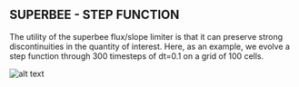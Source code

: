 ## SUPERBEE - STEP FUNCTION
The utility of the superbee flux/slope limiter is that it can preserve strong discontinuities in the quantity of interest. Here, as an example, we evolve a step function through 300 timesteps of dt=0.1 on a grid of 100 cells.

![alt text](https://github.com/jakehanson/Hydrodynamics/SUPERBEE/STEP_FUNCTION/blob/master/sim.gif)